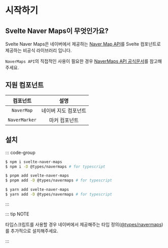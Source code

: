 # 시작하기

## Svelte Naver Maps이 무엇인가요?

Svelte Naver Maps은 네이버에서 제공하는 [Naver Map API](https://navermaps.github.io/maps.js.ncp/)를 Svelte 컴포넌트로 제공하는 비공식 라이브러리 입니다.

`NaverMaps API`의 직접적인 사용이 필요한 경우 [NaverMaps API 공식문서](https://navermaps.github.io/maps.js.ncp/docs/)를 참고해 주세요.


## 지원 컴포넌트

| 컴포넌트        | 설명 |
| :-----------: | :----:|
| `NaverMap`    | 네이버 지도 컴포넌트 |
| `NaverMarker` | 마커 컴포넌트 |

## 설치

::: code-group

```sh [npm]
$ npm i svelte-naver-maps
$ npm i -D @types/navermaps # for typescript
```

```sh [pnpm]
$ pnpm add svelte-naver-maps
$ pnpm add -D @types/navermaps # for typescript
```

```sh [yarn]
$ yarn add svelte-naver-maps
$ yarn add -D @types/navermaps # for typescript
```
:::

::: tip NOTE

타입스크립트를 사용할 경우 네이버에서 제공해주는 타입 정의([@types/navermaps](https://navermaps.github.io/maps.js.ncp/docs/tutorial-3-Using-TypeScript.html))를 추가적으로 설치해주세요.

:::